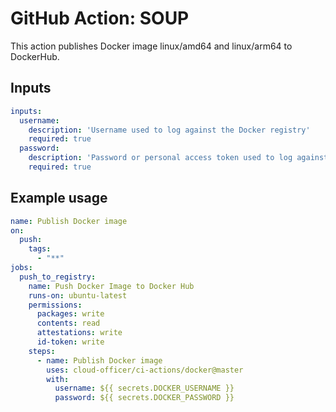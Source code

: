 # GitHub Action: SOUP

This action publishes Docker image linux/amd64 and linux/arm64 to DockerHub.

## Inputs

```yml
inputs:
  username:
    description: 'Username used to log against the Docker registry'
    required: true
  password:
    description: 'Password or personal access token used to log against the Docker registry'
    required: true
```

## Example usage

```yml
name: Publish Docker image
on:
  push:
    tags:
      - "**"
jobs:
  push_to_registry:
    name: Push Docker Image to Docker Hub
    runs-on: ubuntu-latest
    permissions:
      packages: write
      contents: read
      attestations: write
      id-token: write
    steps:
      - name: Publish Docker image
        uses: cloud-officer/ci-actions/docker@master
        with:
          username: ${{ secrets.DOCKER_USERNAME }}
          password: ${{ secrets.DOCKER_PASSWORD }}
```

